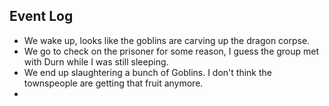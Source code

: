 ## Event Log

- We wake up, looks like the goblins are carving up the dragon corpse.
- We go to check on the prisoner for some reason, I guess the group met with Durn while I was still sleeping.
- We end up slaughtering a bunch of Goblins. I don't think the townspeople are getting that fruit anymore.
- 